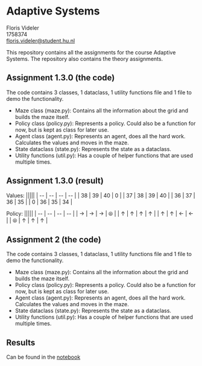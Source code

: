 # Adaptive Systems
Floris Videler<br>
1758374<br>
floris.videler@student.hu.nl

This repository contains all the assignments for the course Adaptive Systems. The repository also contains the theory assignments.

## Assignment 1.3.0 (the code)
The code contains 3 classes, 1 dataclass, 1 utility functions file and 1 file to demo the functionality.

- Maze class (maze.py): Contains all the information about the grid and builds the maze itself.
- Policy class (policy.py): Represents a policy. Could also be a function for now, but is kept as class for later use.
- Agent class (agent.py): Represents an agent, does all the hard work. Calculates the values and moves in the maze.
- State dataclass (state.py): Represents the state as a dataclass.
- Utility functions (util.py): Has a couple of helper functions that are used multiple times.

## Assignment 1.3.0 (result)
Values:
|||||
| -- | -- | -- | -- |
| 38 | 39 | 40 | 0 |
| 37 | 38 | 39 | 40 |
| 36 | 37 | 36 | 35 |
| 0 | 36 | 35 | 34 |

Policy:
|||||
| -- | -- | -- | -- |
| → | → | → | ⦾ |
| ↑ | ↑ | ↑ | ↑ |
| ↑ | ↑ | ← | ← |
| ⦾ | ↑ | ↑ | ↑ |


## Assignment 2 (the code)
The code contains 3 classes, 1 dataclass, 1 utility functions file and 1 file to demo the functionality.

- Maze class (maze.py): Contains all the information about the grid and builds the maze itself.
- Policy class (policy.py): Represents a policy. Could also be a function for now, but is kept as class for later use.
- Agent class (agent.py): Represents an agent, does all the hard work. Calculates the values and moves in the maze.
- State dataclass (state.py): Represents the state as a dataclass.
- Utility functions (util.py): Has a couple of helper functions that are used multiple times.

## Results
Can be found in the [notebook]()